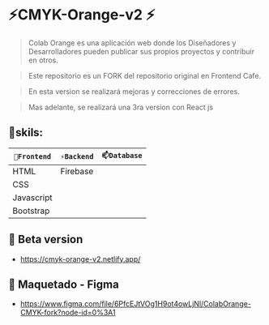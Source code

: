# ⚡CMYK-Orange-v2 ⚡

> Colab Orange es una aplicación web donde los Diseñadores y Desarrolladores pueden publicar sus propios proyectos y contribuir en otros.

> Este repositorio es un FORK del repositorio original en Frontend Cafe.

> En esta version se realizará mejoras y correcciones de errores.

> Mas adelante, se realizará una 3ra version con React js

## 🔭skils:

| `🔭Frontend` | `⚡Backend` | `📫Database` |
| ------ | ------ | ------ | 
| HTML | Firebase |  |
| CSS |  |  |
| Javascript |  |  |
| Bootstrap |  |  |


## 🌱 Beta version
<ul>
<li> <a href="https://cmyk-orange-v2.netlify.app/" target="_blank">https://cmyk-orange-v2.netlify.app/</a> </li>
</ul>

## 🎨 Maquetado - Figma
<ul>
<li> <a href="https://www.figma.com/file/6PfcEJtVOg1H9ot4owLjNl/ColabOrange-CMYK-fork?node-id=0%3A1" target="_blank">https://www.figma.com/file/6PfcEJtVOg1H9ot4owLjNl/ColabOrange-CMYK-fork?node-id=0%3A1</a> </li>
</ul>


